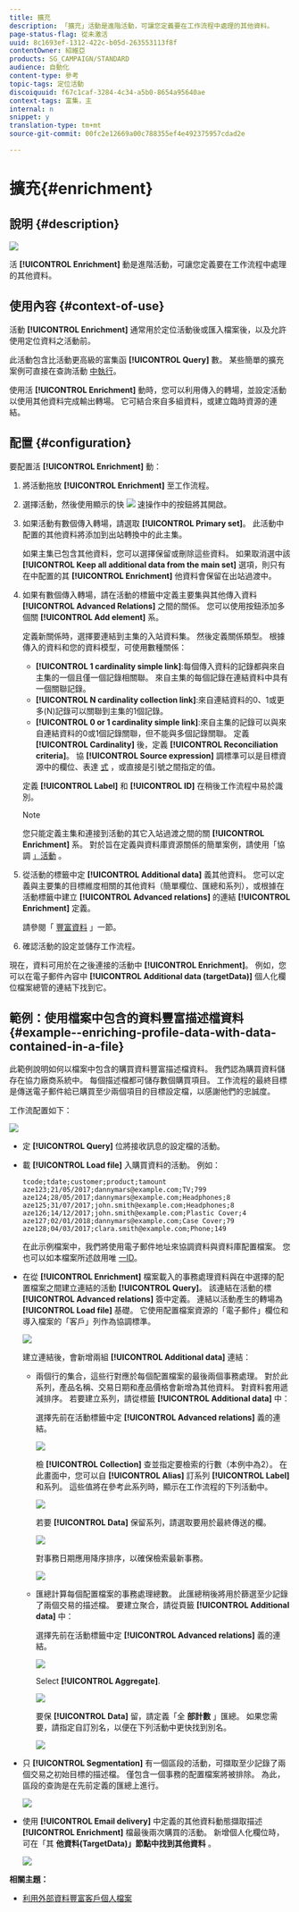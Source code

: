 ```yaml
---
title: 擴充
description: 「擴充」活動是進階活動，可讓您定義要在工作流程中處理的其他資料。
page-status-flag: 從未激活
uuid: 8c1693ef-1312-422c-b05d-263553113f8f
contentOwner: 紹維亞
products: SG_CAMPAIGN/STANDARD
audience: 自動化
content-type: 參考
topic-tags: 定位活動
discoiquuid: f67c1caf-3284-4c34-a5b0-8654a95640ae
context-tags: 富集，主
internal: n
snippet: y
translation-type: tm+mt
source-git-commit: 00fc2e12669a00c788355ef4e492375957cdad2e

---
```



# 擴充{#enrichment}

## 說明 {#description}

![](assets/enrichment.png)

活 **[!UICONTROL Enrichment]** 動是進階活動，可讓您定義要在工作流程中處理的其他資料。

## 使用內容 {#context-of-use}

活動 **[!UICONTROL Enrichment]** 通常用於定位活動後或匯入檔案後，以及允許使用定位資料之活動前。

此活動包含比活動更高級的富集函 **[!UICONTROL Query]** 數。 某些簡單的擴充案例可直接在查詢活動 [中執行](../../automating/using/query.md#enriching-data)。

使用活 **[!UICONTROL Enrichment]** 動時，您可以利用傳入的轉場，並設定活動以使用其他資料完成輸出轉場。 它可結合來自多組資料，或建立臨時資源的連結。

## 配置 {#configuration}

要配置活 **[!UICONTROL Enrichment]** 動：

1. 將活動拖放 **[!UICONTROL Enrichment]** 至工作流程。
1. 選擇活動，然後使用顯示的快 ![](assets/edit_darkgrey-24px.png) 速操作中的按鈕將其開啟。
1. 如果活動有數個傳入轉場，請選取 **[!UICONTROL Primary set]**。 此活動中配置的其他資料將添加到出站轉換中的此主集。

   如果主集已包含其他資料，您可以選擇保留或刪除這些資料。 如果取消選中該 **[!UICONTROL Keep all additional data from the main set]** 選項，則只有在中配置的其 **[!UICONTROL Enrichment]** 他資料會保留在出站過渡中。

1. 如果有數個傳入轉場，請在活動的標籤中定義主要集與其他傳入資料 **[!UICONTROL Advanced Relations]** 之間的關係。 您可以使用按鈕添加多個關 **[!UICONTROL Add element]** 系。

   定義新關係時，選擇要連結到主集的入站資料集。 然後定義關係類型。 根據傳入的資料和您的資料模型，可使用數種關係：

   * **[!UICONTROL 1 cardinality simple link]**:每個傳入資料的記錄都與來自主集的一個且僅一個記錄相關聯。 來自主集的每個記錄在連結資料中具有一個關聯記錄。
   * **[!UICONTROL N cardinality collection link]**:來自連結資料的0、1或更多(N)記錄可以關聯到主集的1個記錄。
   * **[!UICONTROL 0 or 1 cardinality simple link]**:來自主集的記錄可以與來自連結資料的0或1個記錄關聯，但不能與多個記錄關聯。
   定義 **[!UICONTROL Cardinality]** 後，定義 **[!UICONTROL Reconciliation criteria]**。 協 **[!UICONTROL Source expression]** 調標準可以是目標資源中的欄位、表達 [式](../../automating/using/advanced-expression-editing.md) ，或直接是引號之間指定的值。

   定義 **[!UICONTROL Label]** 和 **[!UICONTROL ID]** 在稍後工作流程中易於識別。

   >[!NOTE]
   >
   >您只能定義主集和連接到活動的其它入站過渡之間的關 **[!UICONTROL Enrichment]** 系。 對於旨在定義與資料庫資源關係的簡單案例，請使用「協調 [」活動](../../automating/using/reconciliation.md) 。

1. 從活動的標籤中定 **[!UICONTROL Additional data]** 義其他資料。 您可以定義與主要集的目標維度相關的其他資料（簡單欄位、匯總和系列），或根據在活動標籤中建立 **[!UICONTROL Advanced relations]** 的連結 **[!UICONTROL Enrichment]** 定義。

   請參閱「 [豐富資料](../../automating/using/query.md#enriching-data) 」一節。

1. 確認活動的設定並儲存工作流程。

現在，資料可用於在之後連接的活動中 **[!UICONTROL Enrichment]**。 例如，您可以在電子郵件內容中 **[!UICONTROL Additional data (targetData)]** 個人化欄位檔案總管的連結下找到它。

## 範例：使用檔案中包含的資料豐富描述檔資料 {#example--enriching-profile-data-with-data-contained-in-a-file}

此範例說明如何以檔案中包含的購買資料豐富描述檔資料。 我們認為購買資料儲存在協力廠商系統中。 每個描述檔都可儲存數個購買項目。 工作流程的最終目標是傳送電子郵件給已購買至少兩個項目的目標設定檔，以感謝他們的忠誠度。

工作流配置如下：

![](assets/enrichment_example_workflow.png)

* 定 **[!UICONTROL Query]** 位將接收訊息的設定檔的活動。
* 載 **[!UICONTROL Load file]** 入購買資料的活動。 例如：

   ```
   tcode;tdate;customer;product;tamount
   aze123;21/05/2017;dannymars@example.com;TV;799
   aze124;28/05/2017;dannymars@example.com;Headphones;8
   aze125;31/07/2017;john.smith@example.com;Headphones;8
   aze126;14/12/2017;john.smith@example.com;Plastic Cover;4
   aze127;02/01/2018;dannymars@example.com;Case Cover;79
   aze128;04/03/2017;clara.smith@example.com;Phone;149
   ```

   在此示例檔案中，我們將使用電子郵件地址來協調資料與資料庫配置檔案。 您也可以如本檔案所述啟用唯 [一ID](../../developing/using/configuring-the-resource-s-data-structure.md#generating-a-unique-id-for-profiles-and-custom-resources)。

* 在從 **[!UICONTROL Enrichment]** 檔案載入的事務處理資料與在中選擇的配置檔案之間建立連結的活動 **[!UICONTROL Query]**。 該連結在活動的標 **[!UICONTROL Advanced relations]** 簽中定義。 連結以活動產生的轉場為 **[!UICONTROL Load file]** 基礎。 它使用配置檔案資源的「電子郵件」欄位和導入檔案的「客戶」列作為協調標準。

   ![](assets/enrichment_example_workflow2.png)

   建立連結後，會新增兩組 **[!UICONTROL Additional data]** 連結：

   * 兩個行的集合，這些行對應於每個配置檔案的最後兩個事務處理。 對於此系列，產品名稱、交易日期和產品價格會新增為其他資料。 對資料套用遞減排序。 若要建立系列，請從標籤 **[!UICONTROL Additional data]** 中：

      選擇先前在活動標籤中定 **[!UICONTROL Advanced relations]** 義的連結。

      ![](assets/enrichment_example_workflow3.png)

      檢 **[!UICONTROL Collection]** 查並指定要檢索的行數（本例中為2）。 在此畫面中，您可以自 **[!UICONTROL Alias]** 訂系列 **[!UICONTROL Label]** 和系列。 這些值將在參考此系列時，顯示在工作流程的下列活動中。

      ![](assets/enrichment_example_workflow4.png)

      若要 **[!UICONTROL Data]** 保留系列，請選取要用於最終傳送的欄。

      ![](assets/enrichment_example_workflow6.png)

      對事務日期應用降序排序，以確保檢索最新事務。

      ![](assets/enrichment_example_workflow7.png)

   * 匯總計算每個配置檔案的事務處理總數。 此匯總稍後將用於篩選至少記錄了兩個交易的描述檔。 要建立聚合，請從頁籤 **[!UICONTROL Additional data]** 中：

      選擇先前在活動標籤中定 **[!UICONTROL Advanced relations]** 義的連結。

      ![](assets/enrichment_example_workflow3.png)

      Select **[!UICONTROL Aggregate]**.

      ![](assets/enrichment_example_workflow8.png)

      要保 **[!UICONTROL Data]** 留，請定義「全 **部計數** 」匯總。 如果您需要，請指定自訂別名，以便在下列活動中更快找到別名。

      ![](assets/enrichment_example_workflow9.png)

* 只 **[!UICONTROL Segmentation]** 有一個區段的活動，可擷取至少記錄了兩個交易之初始目標的描述檔。 僅包含一個事務的配置檔案將被排除。 為此，區段的查詢是在先前定義的匯總上進行。

   ![](assets/enrichment_example_workflow5.png)

* 使用 **[!UICONTROL Email delivery]** 中定義的其他資料動態擷取描述 **[!UICONTROL Enrichment]** 檔最後兩次購買的活動。 新增個人化欄位時，可在「其 **他資料(TargetData)」節點中找到其他資料** 。

   ![](assets/enrichment_example_workflow10.png)

**相關主題：**

* [利用外部資料豐富客戶個人檔案](https://helpx.adobe.com/campaign/kb/simplify-campaign-management.html#Managedatatofuelengagingexperiences)

